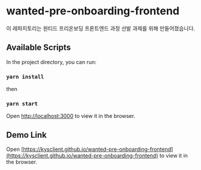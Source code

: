 # wanted-pre-onboarding-frontend

이 레파지토리는 원티드 프리온보딩 프론트엔드 과정 선발 과제를 위해 만들어졌습니다.


## Available Scripts

In the project directory, you can run:

### `yarn install`

then

### `yarn start`

Open [http://localhost:3000](http://localhost:3000) to view it in the browser.

## Demo Link
Open [https://kysclient.github.io/wanted-pre-onboarding-frontend](https://kysclient.github.io/wanted-pre-onboarding-frontend) to view it in the browser.


